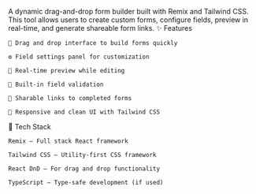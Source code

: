 A dynamic drag-and-drop form builder built with Remix and Tailwind CSS. This tool allows users to create custom forms, configure fields, preview in real-time, and generate shareable form links.
✨ Features

    🧲 Drag and drop interface to build forms quickly

    ⚙️ Field settings panel for customization

    👀 Real-time preview while editing

    🧪 Built-in field validation

    🔗 Sharable links to completed forms

    🌙 Responsive and clean UI with Tailwind CSS

🚀 Tech Stack

    Remix – Full stack React framework

    Tailwind CSS – Utility-first CSS framework

    React DnD – For drag and drop functionality

    TypeScript – Type-safe development (if used)
